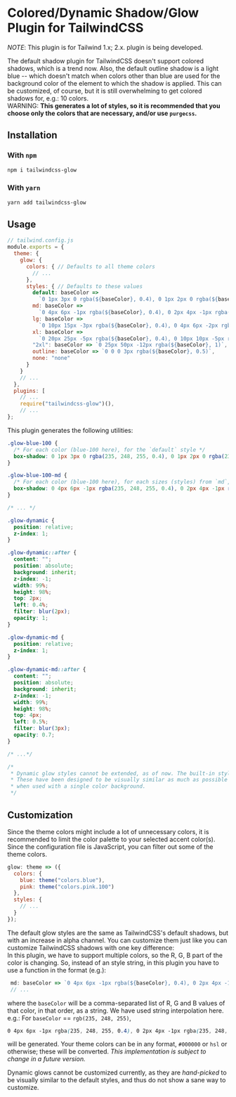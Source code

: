 # Colored/Dynamic Shadow/Glow Plugin for TailwindCSS

*NOTE*: This plugin is for Tailwind 1.x; 2.x. plugin is being developed. 

The default shadow plugin for TailwindCSS doesn't support colored shadows, which is a trend now. Also, the default
outline shadow is a light blue -- which doesn't match when colors other than blue are used for the background color
of the element to which the shadow is applied. This can be customized, of course, but it is still overwhelming to get colored shadows for, e.g.: 10 colors.  
WARNING: **This generates a lot of styles, so it is recommended that you choose only the colors that are necessary,
and/or use `purgecss`.**

## Installation

### With `npm`

```bash
npm i tailwindcss-glow
```

### With `yarn`

```bash
yarn add tailwindcss-glow
```

## Usage

```js
// tailwind.config.js
module.exports = {
  theme: {
    glow: {
      colors: { // Defaults to all theme colors
        // ...
      },
      styles: { // Defaults to these values
        default: baseColor =>
          `0 1px 3px 0 rgba(${baseColor}, 0.4), 0 1px 2px 0 rgba(${baseColor}, 0.24)`,
        md: baseColor =>
          `0 4px 6px -1px rgba(${baseColor}, 0.4), 0 2px 4px -1px rgba(${baseColor}, 0.24)`,
        lg: baseColor =>
          `0 10px 15px -3px rgba(${baseColor}, 0.4), 0 4px 6px -2px rgba(${baseColor}, 0.20)`,
        xl: baseColor =>
          `0 20px 25px -5px rgba(${baseColor}, 0.4), 0 10px 10px -5px rgba(${baseColor}, 0.16)`,
        "2xl": baseColor => `0 25px 50px -12px rgba(${baseColor}, 1)`,
        outline: baseColor => `0 0 0 3px rgba(${baseColor}, 0.5)`,
        none: "none"
      }
    }
    // ...
  },
  plugins: [
    // ...
    require("tailwindcss-glow")(),
    // ...
};
```

This plugin generates the following utilities:

```css
.glow-blue-100 {
  /* For each color (blue-100 here), for the `default` style */
  box-shadow: 0 1px 3px 0 rgba(235, 248, 255, 0.4), 0 1px 2px 0 rgba(235, 248, 255, 0.24);
}

.glow-blue-100-md {
  /* For each color (blue-100 here), for each sizes (styles) from `md`, `lg`, `xl` and `2xl`. */
  box-shadow: 0 4px 6px -1px rgba(235, 248, 255, 0.4), 0 2px 4px -1px rgba(235, 248, 255, 0.24);
}

/* ... */

.glow-dynamic {
  position: relative;
  z-index: 1;
}

.glow-dynamic::after {
  content: "";
  position: absolute;
  background: inherit;
  z-index: -1;
  width: 99%;
  height: 98%;
  top: 2px;
  left: 0.4%;
  filter: blur(2px);
  opacity: 1;
}

.glow-dynamic-md {
  position: relative;
  z-index: 1;
}

.glow-dynamic-md::after {
  content: "";
  position: absolute;
  background: inherit;
  z-index: -1;
  width: 99%;
  height: 98%;
  top: 4px;
  left: 0.5%;
  filter: blur(3px);
  opacity: 0.7;
}

/* ...*/

/* 
 * Dynamic glow styles cannot be extended, as of now. The built-in styles are, `default`, `md`, `lg`, `xl` and `2xl`. 
 * These have been designed to be visually similar as much as possible to their box-shadow counterparts, 
 * when used with a single color background.
 */
```

## Customization

Since the theme colors might include a lot of unnecessary colors, it is recommended to limit the color palette to
your selected accent color(s).
Since the configuration file is JavaScript, you can filter out some of the theme colors.

```js
glow: theme => ({
  colors: {
    blue: theme("colors.blue"),
    pink: theme("colors.pink.100")
  },
  styles: {
    // ...
  }
});
```

The default glow styles are the same as TailwindCSS's default shadows, but with an increase in alpha channel.
You can customize them just like you can customize TailwindCSS shadows with one key difference:  
In this plugin, we have to support multiple colors, so the R, G, B part of the color is changing.
So, instead of an style string, in this plugin you have to use a function in the format (e.g.):

```js
 md: baseColor => `0 4px 6px -1px rgba(${baseColor}, 0.4), 0 2px 4px -1px rgba(${baseColor}, 0.24)`,
 // ...
```

where the `baseColor` will be a comma-separated list of R, G and B values of that color, in that order, as a string. We have used string interpolation here.  
e.g.: For `baseColor` == `rgb(235, 248, 255)`,

```css
0 4px 6px -1px rgba(235, 248, 255, 0.4), 0 2px 4px -1px rgba(235, 248, 255, 0.24);
```

will be generated. Your theme colors can be in any format, `#000000` or `hsl` or otherwise; these will be converted. _This implementation is subject to change in a future version._

Dynamic glows cannot be customized currently, as they are _hand-picked_ to be visually similar to the default styles, and thus do not show a sane way to customize.
